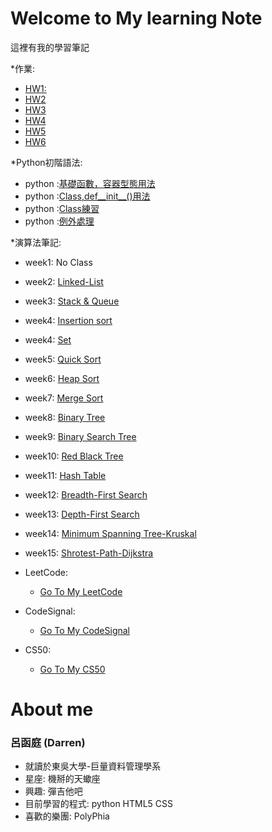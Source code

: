 # Welcome to My learning Note

這裡有我的學習筆記

*作業:
 * [HW1:](https://github.com/DarrenLUCreate/Darren-s-github.memo/tree/master/Quick_sort)
 * [HW2](https://github.com/DarrenLUCreate/Darren-s-github.memo/tree/master/HW2)
 * [HW3](https://github.com/DarrenLUCreate/Darren-s-github.memo/tree/master/HW3)
 * [HW4](https://github.com/DarrenLUCreate/Darren-s-github.memo/tree/master/HW4)
 * [HW5](https://github.com/DarrenLUCreate/Darren-s-github.memo/tree/master/HW5)
 * [HW6](https://github.com/DarrenLUCreate/Darren-s-github.memo/tree/master/HW6)
 
*Python初階語法:
 * python :[基礎函數，容器型態用法](https://github.com/DarrenLUCreate/Darren-s-github.memo/blob/master/Python/Basic1.md)
 * python :[Class,def__init__()用法](https://github.com/DarrenLUCreate/Darren-s-github.memo/blob/master/Python/Data%20Structure.md)
 * python :[Class練習](https://github.com/DarrenLUCreate/Darren-s-github.memo/blob/master/Python/Python_class%E7%B7%B4%E7%BF%92.ipynb)
 * python :[例外處理](https://github.com/DarrenLUCreate/Darren-s-github.memo/blob/master/Python/%E4%BE%8B%E5%A4%96%E8%99%95%E7%90%86.md)

*演算法筆記:
  * week1: No Class
  * week2: [Linked-List](https://github.com/DarrenLUCreate/Darren-s-github.memo/blob/master/LinkedList.md)
  * week3: [Stack & Queue](https://github.com/DarrenLUCreate/Darren-s-github.memo/blob/master/Stack%26Queue.md)
  * week4: [Insertion sort](https://github.com/DarrenLUCreate/Darren-s-github.memo/blob/master/Insertion%20Sort.md)
  * week4: [Set](https://github.com/DarrenLUCreate/Darren-s-github.memo/blob/master/Data%20Structure/Set.md)
  * week5: [Quick Sort](https://github.com/DarrenLUCreate/Darren-s-github.memo/blob/master/Data%20Structure/Quick_Sort.md)
  * week6: [Heap Sort](https://github.com/DarrenLUCreate/Darren-s-github.memo/blob/master/Week%206%20Heap_sort/Heap_sort.md)
  * week7: [Merge Sort]()
  * week8: [Binary Tree]()
  * week9: [Binary Search Tree]()
  * week10: [Red Black Tree]()
  * week11: [Hash Table]()
  * week12: [Breadth-First Search]()
  * week13: [Depth-First Search]()
  * week14: [Minimum Spanning Tree-Kruskal]()
  * week15: [Shrotest-Path-Dijkstra]()
  

* LeetCode:
  * [Go To My LeetCode]()
  
* CodeSignal:
  * [Go To My CodeSignal]()
  
* CS50:
  * [Go To My CS50]()

# About me

### **呂函庭** (Darren)
* 就讀於東吳大學-巨量資料管理學系
* 星座: 機掰的天蠍座
* 興趣: 彈吉他吧
* 目前學習的程式: python HTML5 CSS
* 喜歡的樂團: PolyPhia 
